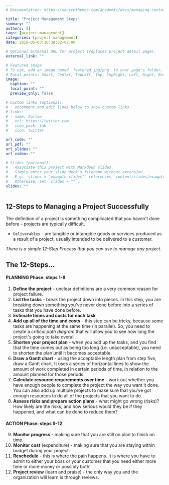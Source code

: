 ```yaml
---
# Documentation: https://sourcethemes.com/academic/docs/managing-content/

title: "Project Management Steps"
summary: ""
authors: []
tags: [project management]
categories: [project management]
date: 2018-05-03T16:38:32-07:00

# Optional external URL for project (replaces project detail page).
external_link: ""

# Featured image
# To use, add an image named `featured.jpg/png` to your page's folder.
# Focal points: Smart, Center, TopLeft, Top, TopRight, Left, Right, BottomLeft, Bottom, BottomRight.
image:
  caption: ""
  focal_point: ""
  preview_only: false

# Custom links (optional).
#   Uncomment and edit lines below to show custom links.
# links:
# - name: Follow
#   url: https://twitter.com
#   icon_pack: fab
#   icon: twitter

url_code: ""
url_pdf: ""
url_slides: ""
url_video: ""

# Slides (optional).
#   Associate this project with Markdown slides.
#   Simply enter your slide deck's filename without extension.
#   E.g. `slides = "example-slides"` references `content/slides/example-slides.md`.
#   Otherwise, set `slides = ""`.
slides: ""
---
```


<!--more-->

## 12-Steps to Managing a Project Successfully
The definition of a project is something complicated that you haven't done before - projects are typically difficult.  

- `Deliverables` - are tangible or intangible goods or services produced as a result of a project, usually intended to be delivered to a customer.  

*There is a simple 12-Step Process that you can use to manage any project.*  

## The 12-Steps...

#### PLANNING Phase: steps 1-8
1. **Define the project** - unclear definitions are a very common reason for project failure.  
2. **List the tasks** - break the project down into pieces. In this step, you are breaking down something you've never done before into a series of tasks that you have done before.  
3. **Estimate times and costs for each task**  
4. **Add up all of the time and costs** - this step can be tricky, because some tasks are happening at the same time (in parallel). So, you need to create a *critical path diagram* that will allow you to see how long the project's going to take overall.  
5. **Shorten your project plan** - when you add up the tasks, and you find that the time comes out as being too long (i.e. unacceptable), you need to shorten the plan until it becomes acceptable.  
6. **Draw a Gantt chart** - using the acceptable length plan from step five, draw a Gantt chart. It uses a series of horizontal lines to show the amount of work completed in certain periods of time, in relation to the amount planned for those periods.  
7. **Calculate resource requirements over time** - work out whether you have enough people to complete the project the way you want it done. You can also add up multiple projects to make sure that you've got enough resources to do all of the projects that you want to do.  
8. **Assess risks and prepare action plans** - what might go wrong (risks)? How likely are the risks, and how serious would they be if they happened, and what can be done to reduce them?  

#### ACTION Phase: steps 9-12
9. **Monitor progress** - making sure that you are still on plan to finish on time.  
10. **Monitor cost** (expenditure) - making sure that you are staying within budget during your project.  
11. **Reschedule** - this is where the pain happens. It is where you have to admit to either your boss or your customer that you need either more time or more money or possibly both!  
12. **Project review** (learn and praise) - the only way you and the organization will learn is through reviews.  
